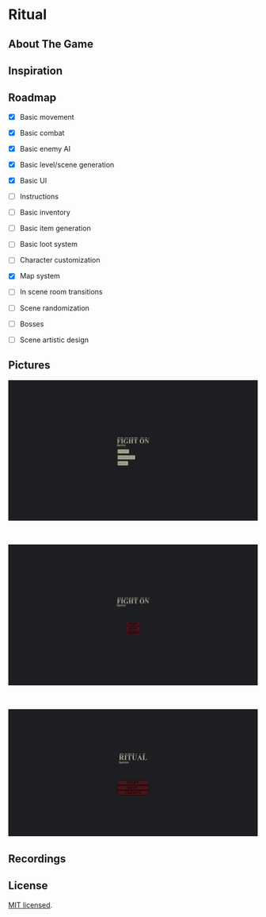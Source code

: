 # Ritual

## About The Game


## Inspiration


## Roadmap

* [x] Basic movement
* [x] Basic combat
* [x] Basic enemy AI
* [x] Basic level/scene generation
* [x] Basic UI
* [ ] Instructions
* [ ] Basic inventory
* [ ] Basic item generation
* [ ] Basic loot system
* [ ] Character customization
* [x] Map system
* [ ] In scene room transitions
* [ ] Scene randomization
* [ ] Bosses
* [ ] Scene artistic design


## Pictures

![Splash.png](documentation%2FSplash.png)

<br>

![Splash01.png](documentation%2FSplash01.png)

<br>

![Splash2.png](documentation%2FSplash2.png)


## Recordings


## License

[MIT licensed](./LICENSE).
